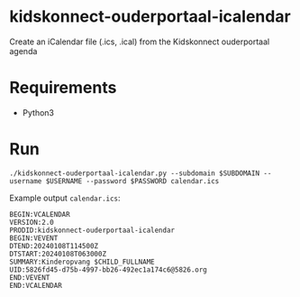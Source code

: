 # kidskonnect-ouderportaal-icalendar

Create an iCalendar file (.ics, .ical) from the Kidskonnect ouderportaal agenda

# Requirements

- Python3

# Run

```
./kidskonnect-ouderportaal-icalendar.py --subdomain $SUBDOMAIN --username $USERNAME --password $PASSWORD calendar.ics
```

Example output `calendar.ics`:

```
BEGIN:VCALENDAR
VERSION:2.0
PRODID:kidskonnect-ouderportaal-icalendar
BEGIN:VEVENT
DTEND:20240108T114500Z
DTSTART:20240108T063000Z
SUMMARY:Kinderopvang $CHILD_FULLNAME
UID:5826fd45-d75b-4997-bb26-492ec1a174c6@5826.org
END:VEVENT
END:VCALENDAR
```
